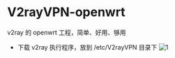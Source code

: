# V2rayVPN-openwrt
v2ray 的 openwrt 工程，简单、好用、够用 

- 下载 v2ray 执行程序，放到 /etc/V2rayVPN 目录下
![1](https://github.com/qiang-yu/V2rayVPN-openwrt/blob/master/misc/1.jpg)
